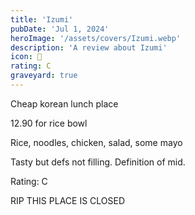 ```yaml
---
title: 'Izumi'
pubDate: 'Jul 1, 2024'
heroImage: '/assets/covers/Izumi.webp'
description: 'A review about Izumi'
icon: 🍱
rating: C
graveyard: true
---
```


Cheap korean lunch place

12.90 for rice bowl

Rice, noodles, chicken, salad, some mayo

Tasty but defs not filling. Definition of mid.

Rating: C

RIP THIS PLACE IS CLOSED
